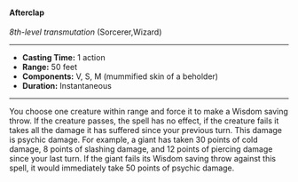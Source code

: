 #### Afterclap
*8th-level transmutation* (Sorcerer,Wizard)
___
- **Casting Time:** 1 action
- **Range:** 50 feet
- **Components:** V, S, M (mummified skin of a beholder)
- **Duration:** Instantaneous
---
You choose one creature within range and force it
to make a Wisdom saving throw. If the creature
passes, the spell has no effect, if the creature fails it
takes all the damage it has suffered since your
previous turn. This damage is psychic damage.
For example, a giant has taken 30 points of cold
damage, 8 points of slashing damage, and 12 points
of piercing damage since your last turn. If the giant
fails its Wisdom saving throw against this spell, it
would immediately take 50 points of psychic
damage.
